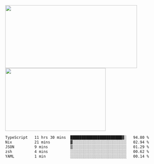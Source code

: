 <a href="https://github.com/anuraghazra/github-readme-stats">
  <img height=200 width=420 align="center" src="https://github-readme-stats.vercel.app/api?username=airRnot1106&hide_title=true&show_icons=true&rank_icon=github" />
</a>
<a href="https://github.com/anuraghazra/convoychat">
  <img height=200 width=320 align="center" src="https://github-readme-stats.vercel.app/api/top-langs/?username=airRnot1106&hide_title=true&layout=compact&hide=html,css" />
</a>

<!--START_SECTION:waka-->

```txt
TypeScript   11 hrs 30 mins  ███████████████████████▓░   94.80 %
Nix          21 mins         ▓░░░░░░░░░░░░░░░░░░░░░░░░   02.94 %
JSON         9 mins          ▒░░░░░░░░░░░░░░░░░░░░░░░░   01.29 %
zsh          4 mins          ░░░░░░░░░░░░░░░░░░░░░░░░░   00.62 %
YAML         1 min           ░░░░░░░░░░░░░░░░░░░░░░░░░   00.14 %
```

<!--END_SECTION:waka-->
